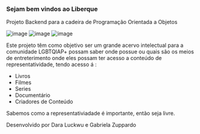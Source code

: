 ### Sejam bem vindos ao Liberque 

Projeto Backend para a cadeira de Programação Orientada a Objetos

![image](https://user-images.githubusercontent.com/89602692/235190576-814f739d-4cf0-4412-afec-ab0aa2356ae1.png)
![image](https://user-images.githubusercontent.com/89602692/235190693-37a08df6-6d3f-4ff8-a906-ece2877aaa5e.png)
![image](https://user-images.githubusercontent.com/89602692/235190755-8dab1ee3-27f6-4cef-bdb9-4389f28141af.png)


Este projeto têm como objetivo ser um grande acervo intelectual para a comunidade LGBTQIAP+ possam saber onde possue ou quais são os meios de entreterimento onde eles possam ter acesso a conteúdo de representatividade, tendo acesso á : 

- Livros
- Filmes 
- Series 
- Documentário 
- Criadores de Conteúdo 

Sabemos como a representativiadade é importante, então seja livre. 

Desenvolvido por Dara Luckwu e Gabriela Zuppardo 

